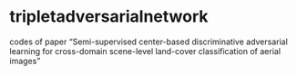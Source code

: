 # tripletadversarialnetwork
codes of paper “Semi-supervised center-based discriminative adversarial learning for cross-domain scene-level land-cover classification of aerial images”
